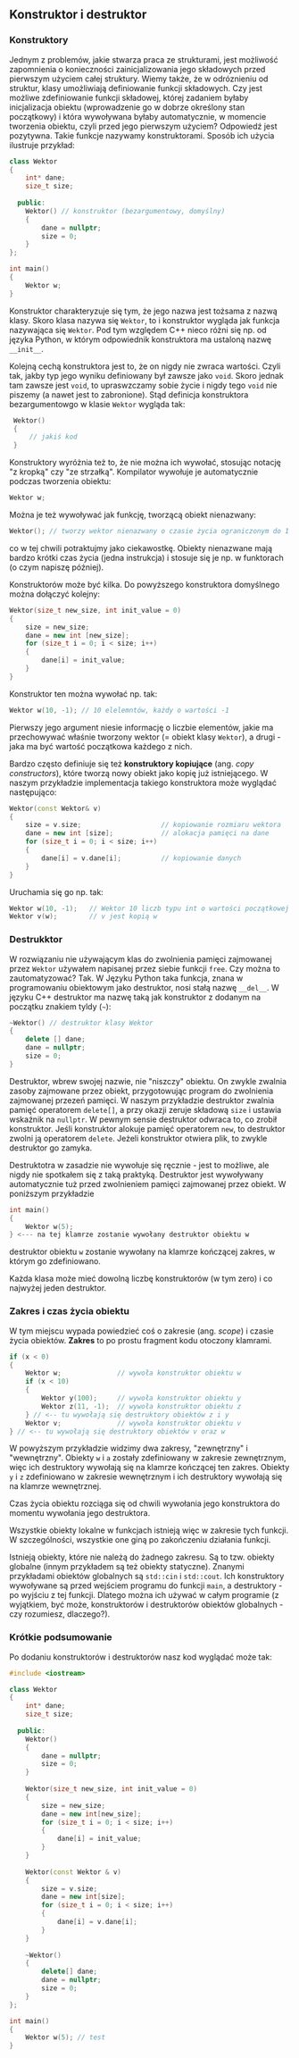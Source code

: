 ## Konstruktor i destruktor

### Konstruktory

Jednym z problemów, jakie stwarza praca ze strukturami, jest możliwość zapomnienia o konieczności zainicjalizowania jego składowych przed pierwszym użyciem całej struktury. Wiemy także, że w odróznieniu od struktur, klasy umożliwiają definiowanie funkcji składowych. Czy jest możliwe zdefiniowanie funkcji składowej, której zadaniem byłaby inicjalizacja obiektu (wprowadzenie go w dobrze określony stan początkowy) i która wywoływana byłaby automatycznie, w momencie tworzenia obiektu, czyli przed jego pierwszym użyciem? Odpowiedź jest pozytywna. Takie funkcje nazywamy konstruktorami. Sposób ich użycia ilustruje przykład:

```c++    
class Wektor
{
    int* dane;
    size_t size;
    
  public:
    Wektor() // konstruktor (bezargumentowy, domyślny)
    {
        dane = nullptr;
        size = 0;
    }
};

int main()
{
    Wektor w;
}
```

Konstruktor charakteryzuje się tym, że jego nazwa jest tożsama z nazwą klasy. Skoro klasa nazywa się `Wektor`, to i konstruktor wygląda jak funkcja nazywająca się `Wektor`. Pod tym względem C++ nieco różni się np. od języka Python, w którym odpowiednik konstruktora ma ustaloną nazwę `__init__`. 

Kolejną cechą konstruktora jest to, że on nigdy nie zwraca wartości. Czyli tak, jakby typ jego wyniku definiowany był zawsze jako `void`. Skoro jednak tam zawsze jest `void`, to upraswzczamy sobie życie i nigdy tego `void` nie piszemy (a nawet jest to zabronione). Stąd definicja konstruktora bezargumentowgo w klasie `Wektor` wygląda tak: 

```c++    
 Wektor()
 {
     // jakiś kod
 }
```

Konstruktory wyróżnia też to, że nie można ich wywołać, stosując notację "z kropką" czy "ze strzałką".   Kompilator wywołuje je automatycznie podczas tworzenia obiektu:

```c++
Wektor w;
```

Można je też wywoływać jak funkcję, tworzącą obiekt nienazwany:

```c++
Wektor(); // tworzy wektor nienazwany o czasie życia ograniczonym do 1 instrukcji
```

co w tej chwili potraktujmy jako ciekawostkę. Obiekty nienazwane mają bardzo krótki czas życia (jedna instrukcja) i stosuje się je np. w funktorach (o czym napiszę później).

Konstruktorów może być kilka. Do powyższego konstruktora domyślnego można dołączyć kolejny:

```c++
Wektor(size_t new_size, int init_value = 0)
{
    size = new_size;
    dane = new int [new_size];
    for (size_t i = 0; i < size; i++)
    {
        dane[i] = init_value;
    }        
}
```

Konstruktor ten można wywołać np. tak:

```c++
Wektor w(10, -1); // 10 elelemntów, każdy o wartości -1
```

Pierwszy jego argument niesie informację o liczbie elementów, jakie ma przechowywać właśnie tworzony wektor (= obiekt klasy `Wektor`), a drugi - jaka ma być wartość początkowa każdego z nich. 

Bardzo często definiuje się też **konstruktory kopiujące** (ang. *copy constructors*), które tworzą nowy obiekt jako kopię już istniejącego. W naszym przykładzie implementacja takiego konstruktora może wyglądać następująco:

```c++
Wektor(const Wektor& v)
{
    size = v.size;                    // kopiowanie rozmiaru wektora
    dane = new int [size];            // alokacja pamięci na dane
    for (size_t i = 0; i < size; i++) 
    {
        dane[i] = v.dane[i];          // kopiowanie danych
    }        
}
```

Uruchamia się go np. tak:

```c++
Wektor w(10, -1);   // Wektor 10 liczb typu int o wartości początkowej -1
Wektor v(w);        // v jest kopią w
```

### Destrukktor

W rozwiązaniu nie używającym klas do zwolnienia pamięci zajmowanej przez `Wektor` używałem napisanej przez siebie funkcji `free`. Czy można to zautomatyzować? Tak. W Języku Python taka funkcja, znana w programowaniu obiektowym jako destruktor, nosi stałą nazwę `__del__`. W języku C++ destruktor ma nazwę taką jak konstruktor z dodanym na początku znakiem tyldy (`~`):

```c++    
~Wektor() // destruktor klasy Wektor
{
    delete [] dane;
    dane = nullptr;
    size = 0;        
}
```

Destruktor, wbrew swojej nazwie, nie "niszczy" obiektu. On zwykle zwalnia zasoby zajmowane przez obiekt, przygotowując program do zwolnienia zajmowanej przezeń pamięci. W naszym przykładzie destruktor zwalnia pamięć operatorem `delete[]`, a przy okazji zeruje składową `size` i ustawia wskaźnik na `nullptr`. W pewnym sensie destruktor odwraca to, co zrobił konstruktor. Jeśli konstruktor alokuje pamięć operatorem `new`, to destruktor zwolni ją operatorem `delete`. Jeżeli konstruktor otwiera plik, to zwykle destruktor go zamyka.   

Destruktotra w zasadzie nie wywołuje się ręcznie - jest  to możliwe, ale nigdy nie spotkałem się z taką praktyką. Destruktor jest wywoływany automatycznie tuż przed zwolnieniem pamięci zajmowanej przez obiekt. W poniższym przykładzie

```c++
int main()
{
    Wektor w(5);
} <--- na tej klamrze zostanie wywołany destruktor obiektu w
```

destruktor obiektu `w` zostanie wywołany na klamrze kończącej zakres, w którym go zdefiniowano.

Każda klasa może mieć dowolną liczbę konstruktorów (w tym zero) i co najwyżej jeden destruktor. 

### Zakres i czas życia obiektu

W tym miejscu wypada powiedzieć coś o zakresie (ang. *scope*) i czasie życia obiektów. **Zakres** to po prostu fragment kodu otoczony klamrami.

```c++      
if (x < 0)
{ 
    Wektor w;              // wywoła konstruktor obiektu w
    if (x < 10)
    {
        Wektor y(100);     // wywoła konstruktor obiektu y
        Wektor z(11, -1);  // wywoła konstruktor obiektu z  
    } // <-- tu wywołają się destruktory obiektów z i y 
    Wektor v;              // wywoła konstruktor obiektu v
} // <-- tu wywołają się destruktory obiektów v oraz w
```

W powyższym przykładzie widzimy dwa zakresy, "zewnętrzny" i "wewnętrzny". Obiekty `w` i `a` zostały zdefiniowany w zakresie zewnętrznym, więc ich destruktory wywołają się na klamrze kończącej ten zakres. Obiekty `y` i `z` zdefiniowano w zakresie wewnętrznym i ich destruktory wywołają się na klamrze wewnętrznej. 

Czas życia obiektu rozciąga się od chwili wywołania jego konstruktora do momentu wywołania jego destruktora.

Wszystkie obiekty lokalne w funkcjach istnieją więc w zakresie tych funkcji. W szczególności, wszystkie one giną po zakończeniu działania funkcji. 

Istnieją obiekty, które nie należą do żadnego zakresu. Są to tzw. obiekty globalne (innym przykładem są też obiekty statyczne). Znanymi przykładami obiektów globalnych są `std::cin` i `std::cout`. Ich konstruktory wywoływane są przed wejściem programu do funkcji `main`, a destruktory - po wyjściu z tej funkcji. Dlatego można ich używać w całym programie (z wyjątkiem, być może, konstruktorów i destruktorów obiektów globalnych - czy rozumiesz, dlaczego?).

### Krótkie podsumowanie

Po dodaniu konstruktorów i destruktorów nasz kod wyglądać może tak:

```c++
#include <iostream>

class Wektor
{
    int* dane;
    size_t size;
    
  public:
    Wektor()
    {
        dane = nullptr;
        size = 0;
    }
    
    Wektor(size_t new_size, int init_value = 0)
    {
        size = new_size;
        dane = new int[new_size];
        for (size_t i = 0; i < size; i++)
        {
            dane[i] = init_value;
        }        
    }
    
    Wektor(const Wektor & v)
    {
        size = v.size;
        dane = new int[size];
        for (size_t i = 0; i < size; i++)
        {
            dane[i] = v.dane[i];
        }        
    }
    
    ~Wektor()
    {
        delete[] dane;
        dane = nullptr;
        size = 0;        
    }
};

int main()
{
    Wektor w(5); // test
}
```